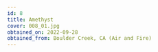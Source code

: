 ```yaml
---
id: 8 
title: Amethyst
cover: 008_01.jpg
obtained_on: 2022-09-28
obtained_from: Boulder Creek, CA (Air and Fire)
---
```

